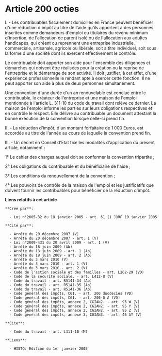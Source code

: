 # Article 200 octies

I. - Les contribuables fiscalement domiciliés en France peuvent bénéficier d'une réduction d'impôt au titre de l'aide qu'ils
apportent à des personnes inscrites comme demandeurs d'emploi ou titulaires du revenu minimum d'insertion, de l'allocation de
parent isolé ou de l'allocation aux adultes handicapés, qui créent ou reprennent une entreprise industrielle, commerciale,
artisanale, agricole ou libérale, soit à titre individuel, soit sous la forme d'une société dont ils exercent effectivement
le contrôle.

Le contribuable doit apporter son aide pour l'ensemble des diligences et démarches qui doivent être réalisées pour la
création ou la reprise de l'entreprise et le démarrage de son activité. Il doit justifier, à cet effet, d'une expérience
professionnelle le rendant apte à exercer cette fonction. Il ne peut apporter son aide à plus de deux personnes
simultanément.

Une convention d'une durée d'un an renouvelable est conclue entre le contribuable, le créateur de l'entreprise et une maison
de l'emploi mentionnée à l'article L. 311-10 du code du travail dont relève ce dernier. La maison de l'emploi informe les
parties sur leurs obligations respectives et en contrôle le respect. Elle délivre au contribuable un document attestant la
bonne exécution de la convention lorsque celle-ci prend fin.

II. - La réduction d'impôt, d'un montant forfaitaire de 1 000 Euros, est accordée au titre de l'année au cours de laquelle la
convention prend fin.

III. - Un décret en Conseil d'Etat fixe les modalités d'application du présent article, notamment :

1° Le cahier des charges auquel doit se conformer la convention tripartite ;

2° Les obligations du contribuable et du bénéficiaire de l'aide ;

3° Les conditions du renouvellement de la convention ;

4° Les pouvoirs de contrôle de la maison de l'emploi et les justificatifs que doivent fournir les contribuables pour
bénéficier de la réduction d'impôt.

**Liens relatifs à cet article**

	**Créé par**:

	  - Loi n°2005-32 du 18 janvier 2005 - art. 61 () JORF 19 janvier 2005

	**Cité par**:

	  - Arrêté du 20 décembre 2007 (V)
	  - Arrêté du 20 décembre 2007 - art. 1 (V)
	  - Loi n°2009-431 du 20 avril 2009 - art. 1 (V)
	  - Arrêté du 18 juin 2009 (Ab)
	  - Arrêté du 18 juin 2009 - art. 1 (Ab)
	  - Arrêté du 18 juin 2009 - art. 2 (Ab)
	  - Arrêté du 3 mars 2010 (V)
	  - Arrêté du 3 mars 2010 - art. 1 (V)
	  - Arrêté du 3 mars 2010 - art. 2 (V)
	  - Code de l'action sociale et des familles - art. L262-29 (VD)
	  - Code de la sécurité sociale. - art. L412-8 (V)
	  - Code du travail - art. R5141-34 (Ab)
	  - Code du travail - art. R5141-35 (Ab)
	  - Code du travail - art. R5141-36 (Ab)
	  - Code général des impôts, CGI. - art. 200 duodecies (VD)
	  - Code général des impôts, CGI. - art. 200-0 A (VD)
	  - Code général des impôts, annexe 2, CGIAN2. - art. 95 W (V)
	  - Code général des impôts, annexe 2, CGIAN2. - art. 95 Y (V)
	  - Code général des impôts, annexe 2, CGIAN2. - art. 95 Z (V)
	  - Code général des impôts, annexe 3, CGIAN3. - art. 46 AY (V)

	**Cite**:

	  - Code du travail - art. L311-10 (M)

	**Liens**:

	  - HISTO: Edition du 1er janvier 2005
